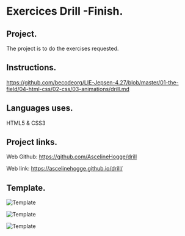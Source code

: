 # Exercices Drill -Finish.

## Project.
The project is to do the exercises requested.

## Instructions.
https://github.com/becodeorg/LIE-Jepsen-4.27/blob/master/01-the-field/04-html-css/02-css/03-animations/drill.md

## Languages uses.
HTML5 & CSS3

## Project links.
Web Github: https://github.com/AscelineHogge/drill

Web link: https://ascelinehogge.github.io/drill/

## Template.
![Template](https://raw.githubusercontent.com/becodeorg/LIE-Jepsen-4.27/master/01-the-field/04-html-css/02-css/03-animations/assets/anim2.gif?token=ASFA577HUXMOBMOXPQPFRLTABLTPU)

![Template](https://raw.githubusercontent.com/becodeorg/LIE-Jepsen-4.27/master/01-the-field/04-html-css/02-css/03-animations/assets/anim3.gif?token=ASFA5732Z3MELU673VDB7RTABLIJO)

![Template](https://raw.githubusercontent.com/becodeorg/LIE-Jepsen-4.27/master/01-the-field/04-html-css/02-css/03-animations/assets/anim4.gif?token=ASFA572NKWAD6NMQEA6GAY3ABLIJO)